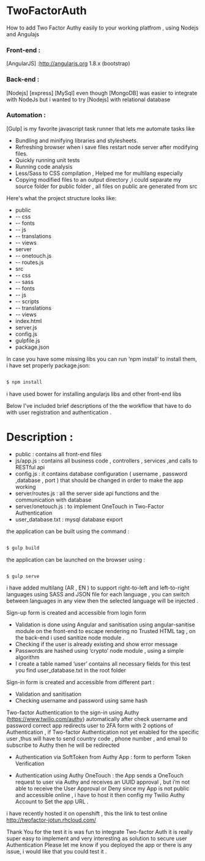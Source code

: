 # TwoFactorAuth
How to add Two Factor Authy easily to your working platfrom , using Nodejs and Angulajs

### Front-end :
[AngularJS] :<http://angularjs.org> 1.8.x (bootstrap)
### Back-end :
[Nodejs]
[express]
[MySql] even though [MongoDB] was easier to integrate with NodeJs but i wanted to try [Nodejs] with relational database
### Automation :
[Gulp] is my favorite javascript task runner that lets me automate tasks like

* Bundling and minifying libraries and stylesheets.
* Refreshing browser when i save files restart node server after modifying files.
* Quickly running unit tests
* Running code analysis
* Less/Sass to CSS compilation , Helped me for multilang especially
* Copying modified files to an output directory ,i could separate my source folder for public folder , all files on public are  generated from src



Here's what the project structure looks like:
* public
* -- css
* -- fonts
* -- js
* -- translations
* -- views
* server
* -- onetouch.js
* -- routes.js
* src
* -- css
* -- sass
* -- fonts
* -- js
* -- scripts
* -- translations
* -- views
* index.html
* server.js
* config.js
* gulpfile.js
* package.json






In case  you have some missing libs you can run ‘npm install‘ to install them, i have set properly package.json:


```sh

$ npm install

```

i have used bower for installing angularjs libs and other front-end libs


Below I've included brief descriptions of the the workflow that have to do with user registration and authentication .




# Description :


- public  :  contains all front-end files
- js/app.js : contains all business code , controllers , services ,and calls to RESTful api  
- config.js : it contains database configuration ( username , password ,database , port ) that should be changed in order to   make the app working
- server/routes.js : all the server side api functions and the communication with database
- server/onetouch.js : to implement OneTouch in Two-Factor Authentication
- user_database.txt : mysql database export






the application can be built using the command :

```sh

$ gulp build

```
the application can be launched on the browser using :
```sh

$ gulp serve

```
i have added multilang  (AR , EN ) to support right-to-left and left-to-right languages using SASS and JSON file for each language , you can switch between languages in any view then the selected language will be injected .


Sign-up form is created and accessible from login form  
- Validation is done using Angular  and sanitisation using angular-sanitise module on the front-end to escape rendering no Trusted HTML tag , on the back-end i used sanitize node module .
- Checking if the user is already existing and show error message
- Passwords are hashed using ‘crypto’ node module , using a simple algorithm
- I create a table named ‘user’  contains all necessary fields for this test you find  user_database.txt  in the root folder

Sign-in form is created and accessible from different part :
- Validation and sanitisation
- Checking username and password using same hash

Two-factor Authentication to the sign-in using Authy (https://www.twilio.com/authy)
 automatically after check username and password correct app redirects user to  2FA form
with 2 options of Authentication , if Two-factor Authentication not yet enabled for the specific user ,thus will have to send country code , phone number , and email to subscribe to Authy then he will be redirected
- Authentication via SoftToken from Authy App :  form to perform Token Verification  


- Authentication using Authy OneTouch : the App sends a OneTouch request to user via Authy and receives an UUID approval  , but i’m not able to receive the User Approval or Deny since  my App is not public and accessible online , i have to host it then config my Twilio Authy Account to Set the app URL  .

i have recently hosted it on openshift , this the link to test online <http://twofactor-jotun.rhcloud.com/>


Thank You for the test it is was fun to integrate Two-factor Auth it is really super easy to implement and very interesting as solution to secure user Authentication
Please let me know if you deployed the app or there is any issue, i would like that you could test it .
